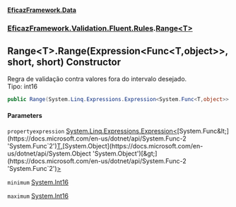 #### [EficazFramework.Data](EficazFrameworkData.md 'EficazFramework Data')
### [EficazFramework.Validation.Fluent.Rules](EficazFrameworkData.md#EficazFramework_Validation_Fluent_Rules 'EficazFramework.Validation.Fluent.Rules').[Range&lt;T&gt;](Range_T_.md 'EficazFramework.Validation.Fluent.Rules.Range&lt;T&gt;')
## Range&lt;T&gt;.Range(Expression&lt;Func&lt;T,object&gt;&gt;, short, short) Constructor
Regra de validação contra valores fora do intervalo desejado.  
Tipo: int16  
```csharp
public Range(System.Linq.Expressions.Expression<System.Func<T,object>> propertyexpression, short minimum, short maximum);
```
#### Parameters
<a name='EficazFramework_Validation_Fluent_Rules_Range_T__Range(System_Linq_Expressions_Expression_System_Func_T_object___short_short)_propertyexpression'></a>
`propertyexpression` [System.Linq.Expressions.Expression&lt;](https://docs.microsoft.com/en-us/dotnet/api/System.Linq.Expressions.Expression-1 'System.Linq.Expressions.Expression`1')[System.Func&lt;](https://docs.microsoft.com/en-us/dotnet/api/System.Func-2 'System.Func`2')[T](Range_T_.md#EficazFramework_Validation_Fluent_Rules_Range_T__T 'EficazFramework.Validation.Fluent.Rules.Range&lt;T&gt;.T')[,](https://docs.microsoft.com/en-us/dotnet/api/System.Func-2 'System.Func`2')[System.Object](https://docs.microsoft.com/en-us/dotnet/api/System.Object 'System.Object')[&gt;](https://docs.microsoft.com/en-us/dotnet/api/System.Func-2 'System.Func`2')[&gt;](https://docs.microsoft.com/en-us/dotnet/api/System.Linq.Expressions.Expression-1 'System.Linq.Expressions.Expression`1')  
  
<a name='EficazFramework_Validation_Fluent_Rules_Range_T__Range(System_Linq_Expressions_Expression_System_Func_T_object___short_short)_minimum'></a>
`minimum` [System.Int16](https://docs.microsoft.com/en-us/dotnet/api/System.Int16 'System.Int16')  
  
<a name='EficazFramework_Validation_Fluent_Rules_Range_T__Range(System_Linq_Expressions_Expression_System_Func_T_object___short_short)_maximum'></a>
`maximum` [System.Int16](https://docs.microsoft.com/en-us/dotnet/api/System.Int16 'System.Int16')  
  
